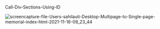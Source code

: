 Call-Div-Sections-Using-ID


![screencapture-file-Users-sahilauti-Desktop-Multipage-to-Single-page-memorial-index-html-2021-11-16-09_23_44](https://user-images.githubusercontent.com/84033261/141899637-8b4a5f43-29a4-4a42-917c-6bdc24088e73.png)
